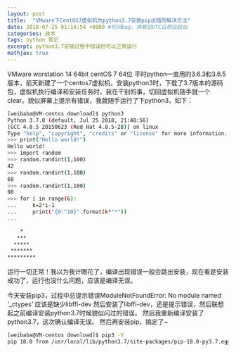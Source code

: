 ```yaml
---
layout: post
title:  "VMware下CentOS7虚拟机为python3.7安装pip出错的解决方法"
date: 2018-07-25 01:14:54 +0800 #时间bug，换算后UTC日期会超出
categories: 技术
tags: python 笔记
excerpt: python3.7安装过程中错误但可以正常运行
mathjax: true
---
```


VMware worstation 14 64bit 
centOS 7 64位
平时python一直用的3.6.3和3.6.5版本，前天新建了一个centos7虚拟机，安装python3时，下载了3.7版本的源码包，虚拟机执行编译和安装任务时，我在干别的事，切回虚拟机随手就一个clear。貌似屏幕上提示有错误，我就随手运行了下python3，如下：
``` bash
[weibaba@VM-centos download]$ python3
Python 3.7.0 (default, Jul 25 2018, 21:40:56)
[GCC 4.8.5 20150623 (Red Hat 4.8.5-28)] on linux
Type "help", "copyright", "credits" or "license" for more information.
>>> print("Hello world!")
Hello world!
>>> import random
>>> random.randint(1,100)
42
>>> random.randint(1,100)
68
>>> random.randint(1,100)
98
>>> for i in range(6):
...     k=2*i-1
...     print("{0:^10}".format(k*"*"))
...

    *
   ***
  *****
 *******
*********
```

运行一切正常！我以为我计眼花了，编译出现错误一般会跳出安装，现在看是安装成功了，运行也没什么问题，应该是编译无误。


今天安装pip3，过程中总提示错误ModuleNotFoundError: No module named ‘_ctypes’
应该是缺少libffi-dev
然后安装了libffi-dev，还是提示错误，然后联想起之前编译安装python3.7时候貌似闪过的错误。
然后我重新编译安装了python3.7，这次确认编译无误。
然后再安装pip，搞定了~
```bash
[weibaba@VM-centos download]$ pip3 -V
pip 18.0 from /usr/local/lib/python3.7/site-packages/pip-18.0-py3.7.egg/pip (python 3.7)
```

